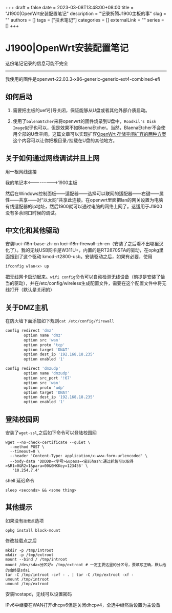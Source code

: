 +++ 
draft = false
date = 2023-03-08T13:48:00+08:00
title = "J1900|OpenWrt安装配置笔记"
description = "记录折腾J1900主板的事"
slug = ""
authors = []
tags = ["技术笔记"]
categories = []
externalLink = ""
series = []
+++

# J1900|OpenWrt安装配置笔记

这份笔记记录的信息可能不完全

--------------

我使用的固件是openwrt-22.03.3-x86-generic-generic-ext4-combined-efi

## 如何启动

1) 需要把主板的uefi引导关闭，保证能够从U盘或者其他外部介质启动。

2) 使用了`balenaEtcher`来将openwrt的固件烧录到U盘中，`Roadkil's Disk Image`似乎也可以，但是效果不如BlaenaEtcher。当然，BlaenaEtcher不会使用全部的U盘空间。这篇文章可以实现扩容[OpenWrt 存储空间扩容的两种方案](https://www.openwrt.pro/post-594.html) 这个内容可以让你把根目录`/`挂载在U盘的其他地方。

## 关于如何通过网线调试并且上网

用一根网线连接

我的笔记本<--------->1900主板

然后在Windows控制面板——适配器——选择可以联网的适配器——右键——属性——共享——对“以太网”共享此连接。在openwrt里面把lan的网关设置为电脑有线适配器的ip地址，然后1900就可以通过电脑的网络上网了。这适用于J1900没有多余网口时候的调试。

## 中文化和其他驱动

安装luci-i18n-base-zh-cn ~~luci-i18n-firewall-zh-cn~~（安装了之后看不出哪里汉化了）。我的无线USB网卡是W311U+，内置的是RT2870STA的驱动，在opkg里面搜到了这个驱动 kmod-rt2800-usb。安装驱动之后，如果有必要，使用

```bash
ifconfig wlan<x> up
```

把无线网卡启动起来。`wifi config`命令可以自动检测无线设备（前提是安装了恰当的驱动），并在/etc/config/wireless生成配置文件，需要在这个配置文件中将无线打开（默认是关闭的）

## 关于DMZ主机

在防火墙下面添加如下规则`cat /etc/config/firewall`

```bash
config redirect 'dmz'
        option name 'dmz'
        option src 'wan'
        option proto 'tcp'
        option target 'DNAT'
        option dest_ip '192.168.18.235'
        option enabled '1'

config redirect 'dmzudp'
        option name 'dmzudp'
        option src_port '!67'
        option src 'wan'
        option proto 'udp'
        option target 'DNAT'
        option dest_ip '192.168.18.235'
        option enabled '1'
```

## 登陆校园网

安装了`wget-ssl`,之后如下命令可以登陆校园网

```shell
wget --no-check-certificate --quiet \
  --method POST \
  --timeout=0 \
  --header 'Content-Type: application/x-www-form-urlencoded' \
  --body-data 'DDDDD=<学号>&upass=<密码hash:通过抓包可以取得>&R1=0&R2=1&para=00&0MKKey=123456' \
   '10.254.7.4'
```

shell 延迟命令

```shell
sleep <seconds> && <some thing>
```

## 其他提示

如果没有`挂载点`选项

```shell
opkg install block-mount
```

修改挂载点之后

```shell
mkdir -p /tmp/introot
mkdir -p /tmp/extroot
mount --bind / /tmp/introot
mount /dev/sda<分区好> /tmp/extroot # 一定主要这里的分区号，要填写正确，默认给的始终是sda1
tar -C /tmp/introot -cvf - . | tar -C /tmp/extroot -xf -
umount /tmp/introot
umount /tmp/extroot
```

安装hostapd，无线可以设置密码

IPv6中继要在WAN打开dhcpv6但是关闭dhcpv4，全选中继然后设置为主设备
